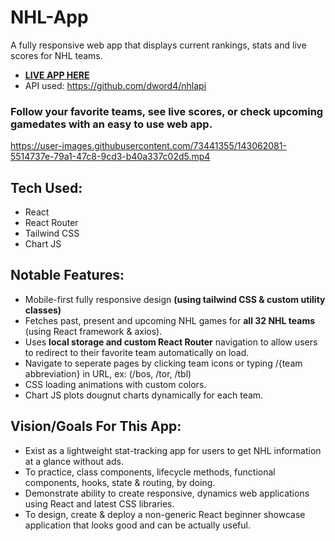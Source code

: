 # NHL-App
A fully responsive web app that displays current rankings, stats and live scores for NHL teams.

- **[LIVE APP HERE](https://trusting-brahmagupta-a5fc11.netlify.app/)**
- API used: https://github.com/dword4/nhlapi

### Follow your favorite teams, see live scores, or check upcoming gamedates with an easy to use web app.


https://user-images.githubusercontent.com/73441355/143062081-5514737e-79a1-47c8-9cd3-b40a337c02d5.mp4


## Tech Used:
* React
* React Router
* Tailwind CSS
* Chart JS

## Notable Features:
* Mobile-first fully responsive design **(using tailwind CSS & custom utility classes)**
* Fetches past, present and upcoming NHL games for **all 32 NHL teams** (using React framework & axios).
* Uses **local storage and custom React Router** navigation to allow users to redirect to their favorite team automatically on load.
* Navigate to seperate pages by clicking team icons or typing /{team abbreviation} in URL, ex: (/bos, /tor, /tbl)
* CSS loading animations with custom colors.
* Chart JS plots dougnut charts dynamically for each team.

## Vision/Goals For This App:
* Exist as a lightweight stat-tracking app for users to get NHL information at a glance without ads.
* To practice, class components, lifecycle methods, functional components, hooks, state & routing, by doing.
* Demonstrate ability to create responsive, dynamics web applications using React and latest CSS libraries. 
* To design, create & deploy a non-generic React beginner showcase application that looks good and can be actually useful.



